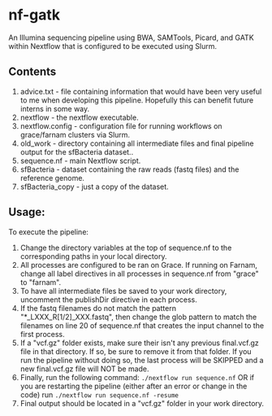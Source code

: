 # nf-gatk

An Illumina sequencing pipeline using BWA, SAMTools, Picard, and GATK within Nextflow that is configured to be executed using Slurm.


## Contents
   1. advice.txt - file containing information that would have been very useful to me when developing this pipeline. Hopefully this can benefit future interns in some way. 
   2. nextflow - the nextflow executable.
   3. nextflow.config - configuration file for running workflows on grace/farnam clusters via Slurm.
   4. old_work - directory containing all intermediate files and final pipeline output for the sfBacteria dataset..
   5. sequence.nf - main Nextflow script.
   6. sfBacteria - dataset containing the raw reads (fastq files) and the reference genome. 
   7. sfBacteria_copy - just a copy of the dataset.

## Usage:

To execute the pipeline: 
  1. Change the directory variables at the top of sequence.nf to the corresponding paths in your local directory. 
  2. All processes are configured to be ran on Grace. If running on Farnam, change all label directives in all processes in sequence.nf from "grace" to "farnam".
  3. To have all intermediate files be saved to your work directory, uncomment the publishDir directive in each process. 
  4. If the fastq filenames do not match the pattern "*_LXXX_R[1/2]_XXX.fastq", then change the glob pattern to match the filenames on line 20 of sequence.nf that creates the input channel to the first process. 
  5. If a "vcf.gz" folder exists, make sure their isn't any previous final.vcf.gz file in that directory. If so, be sure to remove it from that folder. If you run the pipeline without doing so, the last process will be SKIPPED and a new final.vcf.gz file will NOT be made. 
  6. Finally, run the following command:
    `./nextflow run sequence.nf`
    OR 
    if you are restarting the pipeline (either after an error or change in the code) run 
    `./nextflow run sequence.nf -resume`
  7. Final output should be located in a "vcf.gz" folder in your work directory.


